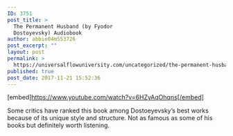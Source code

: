 ```yaml
---
ID: 3751
post_title: >
  The Permanent Husband (by Fyodor
  Dostoyevsky) Audiobook
author: abbie04m553726
post_excerpt: ""
layout: post
permalink: >
  https://universalflowuniversity.com/uncategorized/the-permanent-husband-by-fyodor-dostoyevsky-audiobook/
published: true
post_date: 2017-11-21 15:52:36
---
```

[embed]https://www.youtube.com/watch?v=6HZyAqOhqns[/embed]<br>
<p>Some critics have ranked this book among Dostoeyevsky’s best works because of its unique style and structure. Not as famous as some of his books but definitely worth listening.</p>
